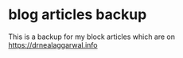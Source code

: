 # blog articles backup

This is a backup for my block articles which are on https://drnealaggarwal.info
